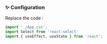 ### ✨ Configuration
Replace the code :
```js
import './App.css';
import Select from 'react-select'
import { useEffect, useState } from 'react';
```
